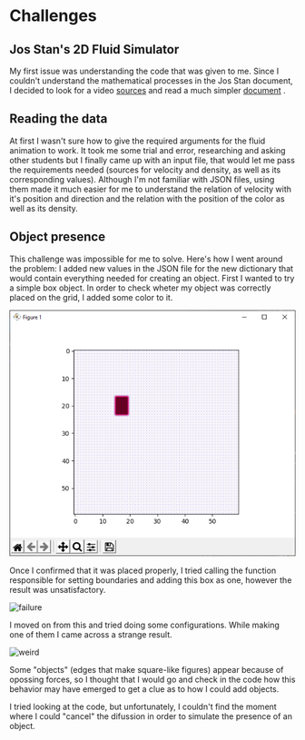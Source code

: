 # Challenges
## Jos Stan's 2D Fluid Simulator
My first issue was understanding the code that was given to me. Since I couldn't understand the mathematical processes in the Jos Stan document, I decided to look for a video [sources](https://www.youtube.com/watch?v=alhpH6ECFvQ) and read a much simpler [document](https://mikeash.com/pyblog/fluid-simulation-for-dummies.html) .

## Reading the data
At first I wasn't sure how to give the required arguments for the fluid animation to work. It took me some trial and error, researching and asking other students but I finally came up with an input file, that would let me pass the requirements needed (sources for velocity and density, as well as its corresponding values). Although I'm not familiar with JSON files, using them made it much easier for me to understand the relation of velocity with it's position and direction and the relation with the position of the color as well as its density.

## Object presence
This challenge was impossible for me to solve. Here's how I went around the problem:
I added new values in the JSON file for the new dictionary that would contain everything needed for creating an object. First I wanted to try a simple box object.
In order to check wheter my object was correctly placed on the grid, I added some color to it.

![box](https://github.com/frogcovenant/com139-class/blob/ss/Fluid_Sim/box_img.png "Box in grid")

Once I confirmed that it was placed properly, I tried calling the function responsible for setting boundaries and adding this box as one, however the result was unsatisfactory.

![failure](https://github.com/frogcovenant/com139-class/blob/ss/Fluid_Sim/no_object.gif "No presence of the object")

I moved on from this and tried doing some configurations. While making one of them I came across a strange result.

![weird](https://github.com/frogcovenant/com139-class/blob/ss/Fluid_Sim/curious.gif "An interesting result")

Some "objects" (edges that make square-like figures) appear because of opossing forces, so I thought that I would go and check in the code how this behavior may have emerged to get a clue as to how I could add objects.

I tried looking at the code, but unfortunately, I couldn't find the moment where I could "cancel" the difussion in order to simulate the presence of an object.
